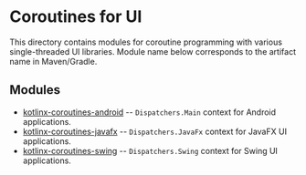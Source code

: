 # Coroutines for UI

This directory contains modules for coroutine programming with various single-threaded UI libraries.
Module name below corresponds to the artifact name in Maven/Gradle.

## Modules

* [kotlinx-coroutines-android](kotlinx-coroutines-android/README.md) -- `Dispatchers.Main` context for Android applications.
* [kotlinx-coroutines-javafx](kotlinx-coroutines-javafx/README.md) -- `Dispatchers.JavaFx` context for JavaFX UI applications.
* [kotlinx-coroutines-swing](kotlinx-coroutines-swing/README.md) -- `Dispatchers.Swing` context for Swing UI applications.
